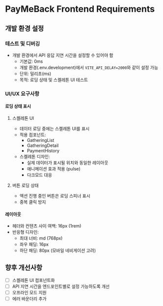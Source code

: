 # PayMeBack Frontend Requirements

## 개발 환경 설정

### 테스트 및 디버깅
- 개발 환경에서 API 응답 지연 시간을 설정할 수 있어야 함
  - 기본값: 0ms
  - 개발 환경(.env.development)에서 `VITE_API_DELAY=2000`와 같이 설정 가능
  - 단위: 밀리초(ms)
  - 목적: 로딩 상태 및 스켈레톤 UI 테스트

### UI/UX 요구사항

#### 로딩 상태 표시
1. 스켈레톤 UI
   - 데이터 로딩 중에는 스켈레톤 UI를 표시
   - 적용 컴포넌트:
     - GatheringList
     - GatheringDetail
     - PaymentHistory
   - 스켈레톤 디자인:
     - 실제 데이터가 표시될 위치와 동일한 레이아웃
     - 애니메이션 효과 적용 (pulse)
     - 다크모드 대응

2. 버튼 로딩 상태
   - 액션 진행 중인 버튼은 로딩 스피너 표시
   - 중복 클릭 방지

#### 레이아웃
- 헤더와 컨텐츠 사이 여백: 16px (1rem)
- 반응형 디자인:
  - 최대 너비: md (768px)
  - 좌우 패딩: 16px
  - 하단 패딩: 80px (모바일 네비게이션 고려)

## 향후 개선사항
- [ ] 스켈레톤 UI 컴포넌트화
- [ ] API 지연 시간을 엔드포인트별로 설정 가능하도록 개선
- [ ] 오프라인 모드 지원
- [ ] 에러 바운더리 추가